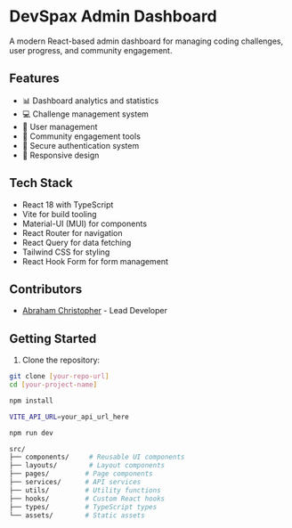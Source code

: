 # DevSpax Admin Dashboard

A modern React-based admin dashboard for managing coding challenges, user progress, and community engagement.

## Features

- 📊 Dashboard analytics and statistics
- 💻 Challenge management system
- 👥 User management
- 🤝 Community engagement tools
- 🔐 Secure authentication system
- 📱 Responsive design

## Tech Stack

- React 18 with TypeScript
- Vite for build tooling
- Material-UI (MUI) for components
- React Router for navigation
- React Query for data fetching
- Tailwind CSS for styling
- React Hook Form for form management

## Contributors

- [Abraham Christopher](https://github.com/Cabraham1) - Lead Developer

## Getting Started

1. Clone the repository:
```bash
git clone [your-repo-url]
cd [your-project-name]

npm install

VITE_API_URL=your_api_url_here

npm run dev

src/
├── components/     # Reusable UI components
├── layouts/        # Layout components
├── pages/         # Page components
├── services/      # API services
├── utils/         # Utility functions
├── hooks/         # Custom React hooks
├── types/         # TypeScript types
└── assets/        # Static assets

